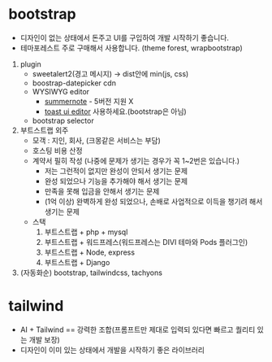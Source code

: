 # bootstrap
* 디자인이 없는 상태에서 돈주고 UI를 구입하여 개발 시작하기 좋습니다.
* 테마포레스트 주로 구매해서 사용합니다. (theme forest, wrapbootstrap)

1. plugin
    - sweetalert2(경고 메시지) -> dist안에 min(js, css)
    - boostrap-datepicker cdn
    - WYSIWYG editor
        - [summernote](https://summernote.org) - 5버전 지원 X
        - [toast ui editor](https://ui.toast.com/tui-editor) 사용하세요.(bootstrap은 아님)
    - bootstrap selector
2. 부트스트랩 외주
    - 모객 : 지인, 회사, (크몽같은 서비스는 부담)
    - 호스팅 비용 산정
    - 계약서 필히 작성 (나중에 문제가 생기는 경우가 꼭 1~2번은 있습니다.)
        - 저는 그런적이 없지만 완성이 안되서 생기는 문제
        - 완성 되었으나 기능을 추가해야 해서 생기는 문제
        - 만족을 못해 입금을 안해서 생기는 문제
        - (1억 이상) 완벽하게 완성 되었으나, 손배로 사업적으로 이득을 챙기려 해서 생기는 문제
    - 스택
        1. 부트스트랩 + php + mysql
        2. 부트스트랩 + 워드프레스(워드프레스는 DIVI 테마와 Pods 플러그인)
        3. 부트스트랩 + Node, express
        4. 부트스트랩 + Django
3. (자동화순) bootstrap, tailwindcss, tachyons

# tailwind
* AI + Tailwind == 강력한 조합(프롬프트만 제대로 입력되 있다면 빠르고 퀄리티 있는 개발 보장)
* 디자인이 이미 있는 상태에서 개발을 시작하기 좋은 라이브러리
